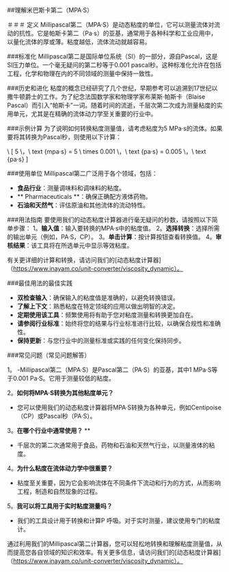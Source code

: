 ##理解米巴斯卡第二（MPA·S）

＃＃＃ 定义
Millipascal第二（MPA·S）是动态粘度的单位，它可以测量流体对流动的抗性。它是帕斯卡第二（Pa·s）的亚基，通常用于各种科学和工业应用中，以量化流体的厚或薄。粘度越低，流体流动就越容易。

###标准化
Millipascal第二是国际单位系统（SI）的一部分，源自Pascal，这是SI压力单位。一个毫无疑问的第二秒等于0.001 pascal秒。这种标准化允许在包括工程，化学和物理在内的不同领域的测量中保持一致性。

###历史和进化
粘度的概念已经研究了几个世纪，早期参考可以追溯到17世纪以撒牛顿爵士的工作。为了纪念法国数学家和物理学家布莱斯·帕斯卡（Blaise Pascal）而引入“帕斯卡”一词。随着时间的流逝，千层次第二次成为测量粘度的实用单元，尤其是在精确的流体动力学至关重要的行业中。

###示例计算
为了说明如何转换粘度测量值，请考虑粘度为5 MPa·s的流体。如果要将其转换为Pascal秒，则使用以下计算：

\ [
5 \，\ text {mpa·s} = 5 \ times 0.001 \，\ text {pa·s} = 0.005 \，\ text {pa·s}
\]

###使用单位
Millipascal第二广泛用于各个领域，包括：
-  **食品行业**：测量调味料和调味料的粘度。
-  ** Pharmaceuticals **：确保正确配方液体药物。
-  **石油和天然气**：评估原油和其他流体的流动特性。

###用法指南
要使用我们的动态粘度计算器进行毫无疑问的秒数，请按照以下简单步骤：
1。**输入值**：输入要转换的MPA·s中的粘度值。
2。**选择转换**：选择所需的输出单元（例如，PA·S，CP）。
3。**单击计算**：按计算按钮查看转换值。
4。**审核结果**：该工具将在所选单元中显示等效粘度。

有关更详细的计算和转换，请访问我们的[动态粘度计算器]（https://www.inayam.co/unit-converter/viscosity_dynamic）。

###最佳用法的最佳实践
-  **双检查输入**：确保输入的粘度值是准确的，以避免转换错误。
-  **了解上下文**：熟悉粘度在特定领域的应用以做出明智的决定。
-  **定期使用该工具**：频繁使用将有助于您对粘度测量和转换更加自在。
-  **请参阅行业标准**：始终将您的结果与行业标准进行比较，以确保合规性和准确性。
-  **保持更新**：与您行业中的测量标准或实践的任何变化保持同步。

###常见问题（常见问题解答）

1。
-Millipascal第二（MPA·S）是Pascal第二（PA·S）的亚基，其中1 MPa·S等于0.001 Pa·S。它用于测量较低的粘度。

2。**如何将MPA·S转换为其他粘度单元？**
- 您可以使用我们的动态粘度计算器将MPA·S转换为各种单元，例如Centipoise（CP）或Pascal秒（PA·S）。

3。**在哪个行业中通常使用？** **
- 千层次的第二次通常用于食品，药物和石油和天然气行业，以测量液体的粘度。

4。**为什么粘度在流体动力学中很重要？**
- 粘度至关重要，因为它会影响流体在不同条件下流动和行为的方式，从而影响工程，制造和自然现象的过程。

5。**我可以将工具用于实时粘度测量吗？**
- 我们的工具设计用于转换和计算P 呼吸。对于实时测量，建议使用专门的粘度计。

通过利用我们的Millipascal第二计算器，您可以轻松地转换和理解粘度测量值，从而提高您各自领域的知识和效率。有关更多信息，请访问我们的[动态粘度计算器]（https://www.inayam.co/unit-converter/viscosity_dynamic）。